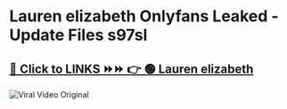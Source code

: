 
 # Lauren elizabeth Onlyfans Leaked - Update Files s97sl

## <h2><a href="https://clipsfans.com/Lauren_elizabeth&ref=git">🔗 Click to LINKS ⏩⏩ 👉 🟢 Lauren elizabeth </a></h2>

<a href="https://clipsfans.com/Lauren_elizabeth&ref=git" rel="nofollow" data-target="animated-image.originalLink"><img src="https://i.ibb.co.com/xMMVF88/686577567.gif" alt="Viral Video Original" style="max-width: 100%; display: inline-block;" data-target="animated-image.originalImage"></a>

